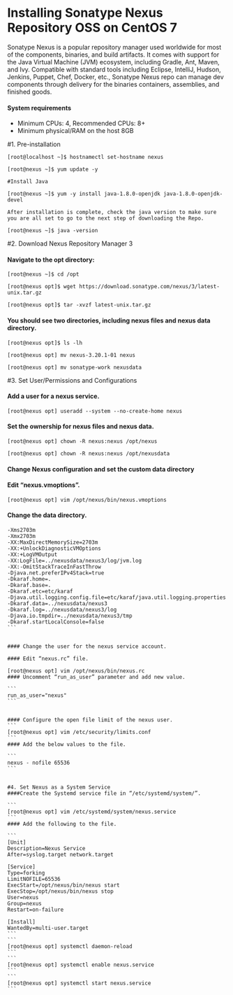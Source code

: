 


# Installing Sonatype Nexus Repository OSS on CentOS 7

Sonatype Nexus is a popular repository manager used worldwide for most of the components, binaries, and build artifacts. It comes with support for the Java Virtual Machine (JVM) ecosystem, including Gradle, Ant, Maven, and Ivy.
Compatible with standard tools including Eclipse, IntelliJ, Hudson, Jenkins, Puppet, Chef, Docker, etc., Sonatype Nexus repo can manage dev components through delivery for the binaries containers, assemblies, and finished goods.


#### System requirements
* Minimum CPUs: 4, Recommended CPUs: 8+
* Minimum physical/RAM on the host 8GB

#1. Pre-installation

```
[root@localhost ~]$ hostnamectl set-hostname nexus
```
```
[root@nexus ~]$ yum update -y
```
```
#Install Java
```
```
[root@nexus ~]$ yum -y install java-1.8.0-openjdk java-1.8.0-openjdk-devel
```
```
After installation is complete, check the java version to make sure you are all set to go to the next step of downloading the Repo.
```
```
[root@nexus ~]$ java -version
```

#2. Download Nexus Repository Manager 3
#### Navigate to the opt directory:

```
[root@nexus ~]$ cd /opt
```
```
[root@nexus opt]$ wget https://download.sonatype.com/nexus/3/latest-unix.tar.gz
```
```
[root@nexus opt]$ tar -xvzf latest-unix.tar.gz
```
#### You should see two directories, including nexus files and nexus data directory.

```
[root@nexus opt]$ ls -lh
```
```
[root@nexus opt] mv nexus-3.20.1-01 nexus
```
```
[root@nexus opt] mv sonatype-work nexusdata
```


#3. Set User/Permissions and Configurations
#### Add a user for a nexus service.

```
[root@nexus opt] useradd --system --no-create-home nexus
```

#### Set the ownership for nexus files and nexus data.
```
[root@nexus opt] chown -R nexus:nexus /opt/nexus
```
```
[root@nexus opt] chown -R nexus:nexus /opt/nexusdata
```

#### Change Nexus configuration and set the custom data directory

#### Edit “nexus.vmoptions”.

```
[root@nexus opt] vim /opt/nexus/bin/nexus.vmoptions
```
#### Change the data directory.
````
-Xms2703m
-Xmx2703m
-XX:MaxDirectMemorySize=2703m
-XX:+UnlockDiagnosticVMOptions
-XX:+LogVMOutput
-XX:LogFile=../nexusdata/nexus3/log/jvm.log
-XX:-OmitStackTraceInFastThrow
-Djava.net.preferIPv4Stack=true
-Dkaraf.home=.
-Dkaraf.base=.
-Dkaraf.etc=etc/karaf
-Djava.util.logging.config.file=etc/karaf/java.util.logging.properties
-Dkaraf.data=../nexusdata/nexus3
-Dkaraf.log=../nexusdata/nexus3/log
-Djava.io.tmpdir=../nexusdata/nexus3/tmp
-Dkaraf.startLocalConsole=false
```


#### Change the user for the nexus service account.

#### Edit “nexus.rc” file.

[root@nexus opt] vim /opt/nexus/bin/nexus.rc
#### Uncomment “run_as_user” parameter and add new value.

```
run_as_user="nexus"
```


#### Configure the open file limit of the nexus user.
```
[root@nexus opt] vim /etc/security/limits.conf
```
#### Add the below values to the file.

```
nexus - nofile 65536
```


#4. Set Nexus as a System Service
####Create the Systemd service file in “/etc/systemd/system/”.

```
[root@nexus opt] vim /etc/systemd/system/nexus.service
```
#### Add the following to the file.

```
[Unit]
Description=Nexus Service
After=syslog.target network.target

[Service]
Type=forking
LimitNOFILE=65536
ExecStart=/opt/nexus/bin/nexus start
ExecStop=/opt/nexus/bin/nexus stop
User=nexus
Group=nexus
Restart=on-failure

[Install]
WantedBy=multi-user.target
```
```
[root@nexus opt] systemctl daemon-reload
```
```
[root@nexus opt] systemctl enable nexus.service
```
```
[root@nexus opt] systemctl start nexus.service
```


